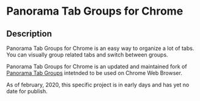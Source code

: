 # Panorama Tab Groups for Chrome

## Description

Panorama Tab Groups for Chrome is an easy way to organize a lot of tabs. You can visually group related tabs and switch between groups.

Panorama Tab Groups for Chrome is an updated and maintained fork of [Panorama Tab Groups](https://github.com/projectdelphai/panorama-tab-groups) intetnded to be used on Chrome Web Browser.

As of february, 2020, this specific project is in early days and has yet no date for publish.

<!-- ## Installation

Panorama Tab Groups is available as a Firefox Add-on [here](https://addons.mozilla.org/en-US/firefox/addon/panorama-tab-groups/). Just follow the link, click "Add to Firefox", and you're good to go.

## Usage

The default shortcut to switch to panorama view is Ctrl+Shift+F and you can to the next or previous tab group with Alt+W/Alt+Shift+W. Any of these shortcuts can be changed in the add-on preferences tab.

## Contribution

Contributions of all kind are welcome. For example:

- Bug reports and fixes
- Feature requests and solutions
- Translations corrections and additions

For more details look into the [contribution instructions](CONTRIBUTION.md). -->
